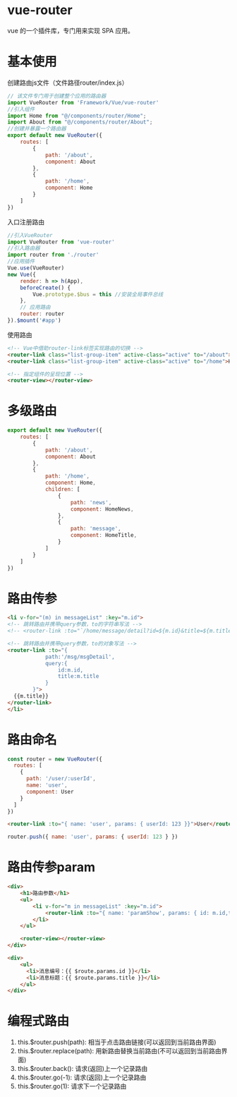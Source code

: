 # vue-router
vue 的一个插件库，专门用来实现 SPA 应用。

# 基本使用

创建路由js文件（文件路径router/index.js）

```js
// 该文件专门用于创建整个应用的路由器
import VueRouter from 'Framework/Vue/vue-router'
//引入组件
import Home from "@/components/router/Home";
import About from "@/components/router/About";
//创建并暴露一个路由器
export default new VueRouter({
    routes: [
        {
            path: '/about',
            component: About
        },
        {
            path: '/home',
            component: Home
        }
    ]
})
```

入口注册路由
```js
//引入VueRouter
import VueRouter from 'vue-router'
//引入路由器
import router from './router'
//应用插件
Vue.use(VueRouter)
new Vue({
    render: h => h(App),
    beforeCreate() {
        Vue.prototype.$bus = this //安装全局事件总线
    },
    // 应用路由
    router: router
}).$mount('#app')
```

使用路由
```html
<!-- Vue中借助router-link标签实现路由的切换 -->
<router-link class="list-group-item" active-class="active" to="/about">About</router-link>
<router-link class="list-group-item" active-class="active" to="/home">Home</router-link>

<!-- 指定组件的呈现位置 -->
<router-view></router-view>
```

# 多级路由
```js
export default new VueRouter({
    routes: [
        {
            path: '/about',
            component: About
        },
        {
            path: '/home',
            component: Home,
            children: [
                {
                    path: 'news',
                    component: HomeNews,
                },
                {
                    path: 'message',
                    component: HomeTitle,
                }
            ]
        }
    ]
})
```

# 路由传参
```html
<li v-for="(m) in messageList" :key="m.id">
<!-- 跳转路由并携带query参数，to的字符串写法 -->
<!-- <router-link :to="`/home/message/detail?id=${m.id}&title=${m.title}`">{{m.title}}</router-link>&nbsp;&nbsp; -->

<!-- 跳转路由并携带query参数，to的对象写法 -->
<router-link :to="{
            path:'/msg/msgDetail',
            query:{
                id:m.id,
                title:m.title
            }
        }">
  {{m.title}}
</router-link>
</li>
```

# 路由命名
```js
const router = new VueRouter({
  routes: [
    {
      path: '/user/:userId',
      name: 'user',
      component: User
    }
  ]
})
```

```html
<router-link :to="{ name: 'user', params: { userId: 123 }}">User</router-link>
```

```js
router.push({ name: 'user', params: { userId: 123 } })
```

# 路由传参param
```html
<div>
    <h1>路由参数</h1>
    <ul>
        <li v-for="m in messageList" :key="m.id">
            <router-link :to="{ name: 'paramShow', params: { id: m.id,title:m.title }}">路由param-{{m.id}}</router-link>
        </li>
    </ul>

    <router-view></router-view>
</div>
```

```html
<div>
    <ul>
      <li>消息编号：{{ $route.params.id }}</li>
      <li>消息标题：{{ $route.params.title }}</li>
    </ul>
</div>
```

# 编程式路由
1. this.$router.push(path): 相当于点击路由链接(可以返回到当前路由界面) 
2. this.$router.replace(path): 用新路由替换当前路由(不可以返回到当前路由界面) 
3. this.$router.back(): 请求(返回)上一个记录路由 
4. this.$router.go(-1): 请求(返回)上一个记录路由 
5. this.$router.go(1): 请求下一个记录路由